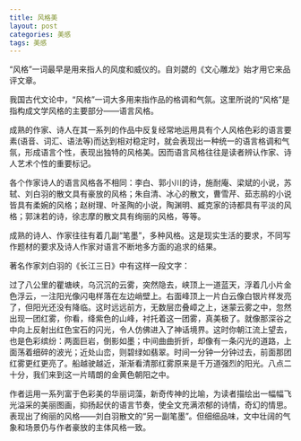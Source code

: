 ```yaml
---
title: 风格美
layout: post
categories: 美感
tags: 美感
---
```


“风格”一词最早是用来指人的风度和威仪的。自刘勰的《文心雕龙》始才用它来品评文章。

我国古代文论中，“风格”一词大多用来指作品的格调和气氛。这里所说的“风格”是指构成文学风格的主要部分——语言风格。

成熟的作家、诗人在其一系列的作品中反复经常地运用具有个人风格色彩的语言要素(语音、词汇、语法等)而达到相对稳定时，就会表现出一种统一的语言格调和气氛，形成语言个性，表现出独特的风格美。因而语言风格往往是读者辨认作家、诗人艺术个性的重要标记。

各个作家诗人的语言风格各不相同：李白、郭小川的诗，施耐庵、梁斌的小说，苏轼、刘白羽的散文具有豪放的风格；朱自清、冰心的散文，曹雪芹、茹志鹃的小说皆具有柔婉的风格；赵树理、叶圣陶的小说，陶渊明、臧克家的诗都具有平淡的风格；郭沫若的诗，徐志摩的散文具有绚丽的风格，等等。

成熟的诗人、作家往往有着几副“笔墨”，多种风格。这是现实生活的要求，不同写作题材的要求及诗人作家对语言不断地多方面的追求的结果。

著名作家刘白羽的《长江三日》中有这样一段文字：

过了八公里的瞿塘峡，乌沉沉的云雾，突然隐去，峡顶上一道蓝天，浮着几小片金色浮云，一注阳光像闪电样落在左边峭壁上。右面峰顶上一片白云像白银片样发亮了，但阳光还没有降临。这时远远前方，无数层峦叠嶂之上，迷蒙云雾之中，忽然出现一团红雾，你看，绛紫色的山峰，衬托着这一团雾，真美极了。就像那深谷之中向上反射出红色宝石的闪光，令人仿佛进入了神话境界。这时你朝江流上望去，也是色彩缤纷：两面巨岩，倒影如墨；中间曲曲折折，却像有一条闪光的道路，上面荡着细碎的波光；近处山峦，则碧绿如翡翠。时间一分钟一分钟过去，前面那团红雾更红更亮了。船越驶越近，渐渐看清那红雾原来是千万道强烈的阳光。八点二十分，我们来到这一片晴朗的金黄色朝阳之中。

作者运用一系列富于色彩美的华丽词藻，新奇传神的比喻，为读者描绘出一幅幅飞光溢采的美丽图画，抑扬起伏的语言节奏，使全文充满浓郁的诗情，奇幻的情思。表现出了绚丽的风格——刘白羽散文的“另一副笔墨”。但细细品味，文中壮阔的气象和场景仍与作者豪放的主体风格一致。 